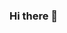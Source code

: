 ### Hi there 👋

<!--
**nethmi2020/nethmi2020** is a ✨ _special_ ✨ repository because its `README.md` (this file) appears on your GitHub profile.

Here are some ideas to get you started:

- 🔭 I’m currently working on  Web application for You tube channel...
- 🌱 I’m currently learning ...Laravel and Django frameworks
- 👯 I’m looking to collaborate on ...Django and Laravel projects
- 🤔 I’m looking for help with ...
- 💬 Ask me about ...
- 📫 How to reach me: ...
- 😄 Pronouns: ...
- ⚡ Fun fact: coding
-->
